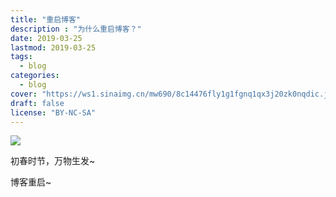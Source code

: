 ```yaml
---
title: "重启博客"
description : "为什么重启博客？"
date: 2019-03-25
lastmod: 2019-03-25
tags:
  - blog
categories:
  - blog
cover: "https://ws1.sinaimg.cn/mw690/8c14476fly1g1fgnq1qx3j20zk0nqdic.jpg"
draft: false
license: "BY-NC-SA"
---
```



![](https://ws1.sinaimg.cn/mw690/8c14476fly1g1fgnq1qx3j20zk0nqdic.jpg)

初春时节，万物生发~

博客重启~
